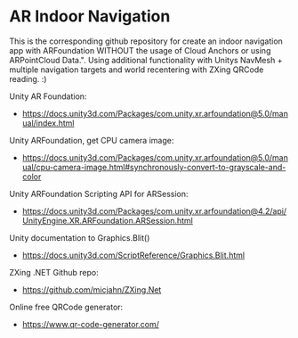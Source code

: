 # AR Indoor Navigation

This is the corresponding github repository for create an indoor navigation app with ARFoundation WITHOUT the usage of Cloud Anchors or using ARPointCloud Data.". Using additional functionality with Unitys NavMesh + multiple navigation targets and world recentering with ZXing QRCode reading. :)


Unity AR Foundation:
- https://docs.unity3d.com/Packages/com.unity.xr.arfoundation@5.0/manual/index.html

Unity ARFoundation, get CPU camera image:
- https://docs.unity3d.com/Packages/com.unity.xr.arfoundation@5.0/manual/cpu-camera-image.html#synchronously-convert-to-grayscale-and-color

Unity ARFoundation Scripting API for ARSession:
- https://docs.unity3d.com/Packages/com.unity.xr.arfoundation@4.2/api/UnityEngine.XR.ARFoundation.ARSession.html

Unity documentation to Graphics.Blit()
- https://docs.unity3d.com/ScriptReference/Graphics.Blit.html

ZXing .NET Github repo:
- https://github.com/micjahn/ZXing.Net

Online free QRCode generator:
- https://www.qr-code-generator.com/
